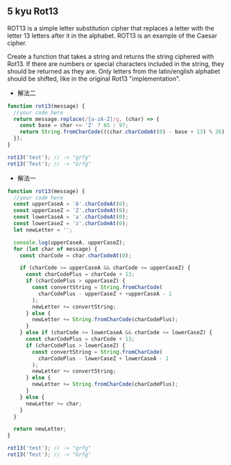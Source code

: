 ## 5 kyu Rot13

ROT13 is a simple letter substitution cipher that replaces a letter with the letter 13 letters after it in the alphabet. ROT13 is an example of the Caesar cipher.

Create a function that takes a string and returns the string ciphered with Rot13. If there are numbers or special characters included in the string, they should be returned as they are. Only letters from the latin/english alphabet should be shifted, like in the original Rot13 "implementation".

- 解法二

```js
function rot13(message) {
  //your code here
  return message.replace(/[a-zA-Z]/g, (char) => {
    const base = char <= 'Z' ? 65 : 97;
    return String.fromCharCode(((char.charCodeAt(0) - base + 13) % 26) + base);
  });
}

rot13('test'); // -> "grfg"
rot13('Test'); // -> "Grfg"
```

- 解法一

```js
function rot13(message) {
  //your code here
  const upperCaseA = 'A'.charCodeAt(0);
  const upperCaseZ = 'Z'.charCodeAt(0);
  const lowerCaseA = 'a'.charCodeAt(0);
  const lowerCaseZ = 'z'.charCodeAt(0);
  let newLetter = '';

  console.log(upperCaseA, upperCaseZ);
  for (let char of message) {
    const charCode = char.charCodeAt(0);

    if (charCode >= upperCaseA && charCode <= upperCaseZ) {
      const charCodePlus = charCode + 13;
      if (charCodePlus > upperCaseZ) {
        const convertString = String.fromCharCode(
          charCodePlus - upperCaseZ + +upperCaseA - 1
        );
        newLetter += convertString;
      } else {
        newLetter += String.fromCharCode(charCodePlus);
      }
    } else if (charCode >= lowerCaseA && charCode <= lowerCaseZ) {
      const charCodePlus = charCode + 13;
      if (charCodePlus > lowerCaseZ) {
        const convertString = String.fromCharCode(
          charCodePlus - lowerCaseZ + lowerCaseA - 1
        );
        newLetter += convertString;
      } else {
        newLetter += String.fromCharCode(charCodePlus);
      }
    } else {
      newLetter += char;
    }
  }

  return newLetter;
}

rot13('test'); // -> "grfg"
rot13('Test'); // -> "Grfg"
```
